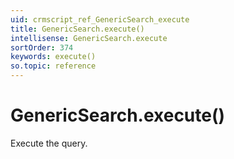 ```yaml
---
uid: crmscript_ref_GenericSearch_execute
title: GenericSearch.execute()
intellisense: GenericSearch.execute
sortOrder: 374
keywords: execute()
so.topic: reference
---
```


# GenericSearch.execute()

Execute the query.

